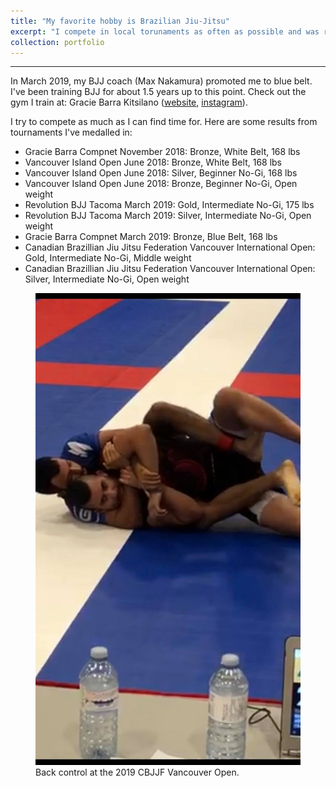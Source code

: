 ```yaml
---
title: "My favorite hobby is Brazilian Jiu-Jitsu"
excerpt: "I compete in local torunaments as often as possible and was recently promoted to blue belt by my coach, Max Nakamura!<br/><img src='/images/blue-belt.jpg'>."
collection: portfolio
---
```

---

In March 2019, my BJJ coach (Max Nakamura) promoted me to blue belt. I've been training BJJ for about 1.5 years up to this point. Check out the gym I train at: Gracie Barra Kitsilano ([website](https://gbkitsilano.com/), [instagram](https://www.instagram.com/gbkitsilano/)). 

I try to compete as much as I can find time for. Here are some results from tournaments I've medalled in:

- Gracie Barra Compnet November 2018: Bronze, White Belt, 168 lbs
- Vancouver Island Open June 2018: Bronze, White Belt, 168 lbs
- Vancouver Island Open June 2018: Silver, Beginner No-Gi, 168 lbs
- Vancouver Island Open June 2018: Bronze, Beginner No-Gi, Open weight
- Revolution BJJ Tacoma March 2019: Gold, Intermediate No-Gi, 175 lbs
- Revolution BJJ Tacoma March 2019: Silver, Intermediate No-Gi, Open weight
- Gracie Barra Compnet March 2019: Bronze, Blue Belt, 168 lbs 
- Canadian Brazillian Jiu Jitsu Federation Vancouver International Open: Gold, Intermediate No-Gi, Middle weight
- Canadian Brazillian Jiu Jitsu Federation Vancouver International Open: Silver, Intermediate No-Gi, Open weight 

<figure>
  <img src='/images/back-control-1.jpg'>
  <figcaption>Back control at the 2019 CBJJF Vancouver Open.</figcaption>
</figure>